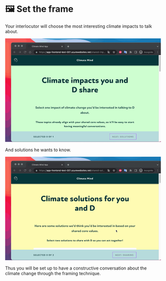 # 🖼 Set the frame

Your interlocutor will choose the most interesting climate impacts to talk about. &#x20;

![](<../../.gitbook/assets/climate-impacts (1).gif>)

And solutions he wants to know.&#x20;

![](<../../.gitbook/assets/climate-solutions (1).gif>)

Thus you will be set up to have a constructive conversation about the climate change through the framing technique.&#x20;
